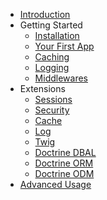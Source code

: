 - [Introduction](introduction.md)
- Getting Started
    - [Installation](getting-started/installation.md)
    - [Your First App](getting-started/your-first-app.md)
    - [Caching](getting-started/caching.md)
    - [Logging](getting-started/logging.md)
    - [Middlewares](getting-started/middlewares.md)
- Extensions
    - [Sessions](extensions/sessions.md)
    - [Security](extensions/security.md)
    - [Cache](extensions/cache.md)
    - [Log](extensions/log.md)
    - [Twig](extensions/twig.md)
    - [Doctrine DBAL](extensions/doctrine-dbal.md)
    - [Doctrine ORM](extensions/doctrine-orm.md)
    - [Doctrine ODM](extensions/doctrine-odm.md)
- [Advanced Usage](advanced/introduction.md)